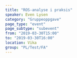 ```yaml
---
title: "ROS-analyse i praksis"
speaker: Even Lysen
category: "Gruppeoppgave"
page_type: "event"
page_subtype: "subevent"
from: "2019-03-30T15:00"
to: "2019-03-30T16:00"
location: Vika
group: "PL/Test/FA"
---
```

